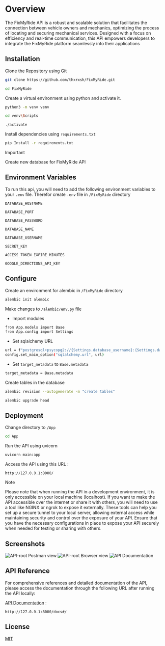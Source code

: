 
# Overview

The FixMyRide API is a robust and scalable solution that facilitates the connection between vehicle owners and mechanics, optimizing the process of locating and securing mechanical services. Designed with a focus on efficiency and real-time communication, this API empowers developers to integrate the FixMyRide platform seamlessly into their applications


## Installation

Clone the Repository using Git

```bash
git clone https://github.com/thxrxsh/FixMyRide.git
```
```bash
cd FixMyRide
```

Create a virtual environment using python and activate it.

```bash
python3 -m venv venv
```
```bash
cd venv\Scripts
```
```bash
./activate
```


Install dependencies using `requirements.txt`

```bash
pip Install -r requirements.txt
```


> [!IMPORTANT]
> Create new database for FixMyRide API



## Environment Variables

To run this api, you will need to add the following environment variables to your `.env` file. Therefor create `.env` file in `/FixMyRide` directory

`DATABASE_HOSTNAME`

`DATABASE_PORT`

`DATABASE_PASSWORD`

`DATABASE_NAME`

`DATABASE_USERNAME`

`SECRET_KEY`

`ACCESS_TOKEN_EXPIRE_MINUTES`

`GOOGLE_DIRECTIONS_API_KEY`
## Configure

Create an environment for alembic in `/FixMyRide` directory

```bash
alembic init alembic
```

Make changes to `/alembic/env.py` file
- Import modules

```bash
from App.models import Base
from App.config import Settings
```
- Set sqlalchemy URL

```bash
url = f"postgresql+psycopg2://{Settings.database_username}:{Settings.database_password}@{Settings.database_hostname}:{Settings.database_port}/{Settings.database_name}"
config.set_main_option("sqlalchemy.url", url)
```

- Set `target_metadata` to `Base.metadata`

```bash
target_metadata = Base.metadata
```

Create tables in the database

```bash
alembic revision --autogenerate -m "create tables"
```
```bash
alembic upgrade head
```

## Deployment

Change directory to `/App`
```bash
cd App
```

Run the API using uvicorn
```bash
uvicorn main:app
```

Access the API using this URL :
```http
http://127.0.0.1:8000/
```

> [!NOTE]
> Please note that when running the API in a development environment, it is only accessible on your local machine (localhost). If you want to make the API accessible over the internet or share it with others, you will need to use a tool like NGINX or ngrok to expose it externally. These tools can help you set up a secure tunnel to your local server, allowing external access while maintaining security and control over the exposure of your API.
> Ensure that you have the necessary configurations in place to expose your API securely when needed for testing or sharing with others.


## Screenshots

![API-root Postman view](https://github.com/thxrxsh/FixMyRide/assets/76760967/1e77eb0f-2c60-465a-a869-da9aa4de4c63)
![API-root Browser view](https://github.com/thxrxsh/FixMyRide/assets/76760967/2096609b-7675-4272-ae62-26b5a61726db)
![API Documentation](https://github.com/thxrxsh/FixMyRide/assets/76760967/09f6bc35-2611-40b1-a371-b214032e9d19)



## API Reference

For comprehensive references and detailed documentation of the API, please access the documentation through the following URL after running the API locally:

[API Documentation](http://127.0.0.1:8000/docs#/) : 
```http
http://127.0.0.1:8000/docs#/
```

## License

[MIT](https://choosealicense.com/licenses/mit/)

